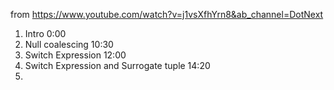 from https://www.youtube.com/watch?v=j1vsXfhYrn8&ab_channel=DotNext

1. Intro 0:00
1. Null coalescing 10:30
1. Switch Expression 12:00
1. Switch Expression and Surrogate tuple 14:20
1. 